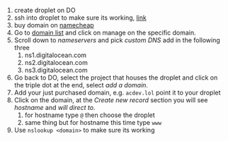 1. create droplet on DO
2. ssh into droplet to make sure its working, [link](obsidian://open?vault=notes&file=Coding%2FCourses%2FFrontendMasters%20Full%20Stack%2FHow%20to%20ssh%20into%20your%20server)
3. buy domain on [namecheap](https://www.namecheap.com/)
4. Go to [domain list](https://ap.www.namecheap.com/domains/list/) and click on manage on the specific domain.
5. Scroll down to _nameservers_ and pick _custom DNS_ add in the following three
   1. ns1.digitalocean.com
   2. ns2.digitalocean.com
   3. ns3.digitalocean.com
6. Go back to DO, select the project that houses the droplet and click on the triple dot at the end, select _add a domain_.
7. Add your just purchased domain, e.g. `acdev.lol` point it to your droplet
8. Click on the domain, at the _Create new record_ section you will see _hostname_ and _will direct to_.
   1. for hostname type `@` then choose the droplet
   2. same thing but for hostname this time type `www`
9. Use `nslookup <domain>` to make sure its working
